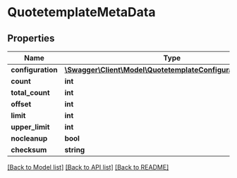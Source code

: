 # QuotetemplateMetaData

## Properties

 Name              | Type                                                                                                  | Description | Notes      
-------------------|-------------------------------------------------------------------------------------------------------|-------------|------------
 **configuration** | [**\Swagger\Client\Model\QuotetemplateConfigurationMetaData**](QuotetemplateConfigurationMetaData.md) |             | [optional] 
 **count**         | **int**                                                                                               |             | [optional] 
 **total_count**   | **int**                                                                                               |             | [optional] 
 **offset**        | **int**                                                                                               |             | [optional] 
 **limit**         | **int**                                                                                               |             | [optional] 
 **upper_limit**   | **int**                                                                                               |             | [optional] 
 **nocleanup**     | **bool**                                                                                              |             | [optional] 
 **checksum**      | **string**                                                                                            |             | [optional] 

[[Back to Model list]](../README.md#documentation-for-models) [[Back to API list]](../README.md#documentation-for-api-endpoints) [[Back to README]](../README.md)



